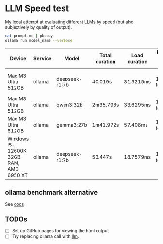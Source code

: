 # LLM Speed test

My local attempt at evaluating different LLMs by speed (but also subjectively by
quality of output).


```sh
cat prompt.md | pbcopy
ollama run model_name --verbose
```

| Device | Service | Model | Total duration | Load duration | Prompt eval count | Prompt eval duration | Prompt eval rate | eval count | eval duration | eval rate | file | passes? | error(s) |
| ------ | ------- | ----- | -------------- | ------------- | ----------------- | -------------------- | ---------------- | ---------- | ------------- | --------- | ---- | ------- | -------- |
| Mac M3 Ultra 512GB | ollama | deepseek-r1:7b | 40.019s | 31.3215ms | 157 token(s) | 325.31ms | 482.62 tokens/s | 3013 token(s) | 39.66s | 75.97 tokens/s | [thinking](results/deepseek-r1:7b.md) [html](results/deepseek-r1:7b.html) | FALSE | `Uncaught SyntaxError: Unexpected identifier 'hovered'` |
| Mac M3 Ultra 512GB |  ollama | qwen3:32b | 2m35.796s | 33.6295ms | 162 token(s) | 1.34s | 120.19 tokens/s | 3176 token(s) | 2m34.41s | 20.57 tokens/s | [thinking](results/qwen3:32b.md) [html](results/qwen3:32b.html) | TRUE | |
| Mac M3 Ultra 512GB | ollama | gemma3:27b | 1m41.972s | 57.408ms | 168 token(s) | 949.41ms | 176.95 tokens/s | 2576 token(s) | 1m40.96s | 25.51 tokens/s | [thinking](results/gemma3:27b.md) [html](results/gemma3:27b.html) | TRUE | planets spin nearly off page |
| Windows i5-12600K 32GB RAM, AMD 6950 XT | ollama | deepseek-r1:7b | 53.447s | 18.7579ms | 150 token(s) | 192.6693ms | 778.54 tokens/s | 3945 token(s) | 53.233s | 74.11 tokens/s | [thinking](results/deepseek-r1:7b_windows.md) [html](results/deepseek-r1:7b_windows.html) | FALSE | `Uncaught SyntaxError: Unexpected identifier 'day'` |


## ollama benchmark alternative
See [docs](https://github.com/ollama/ollama/blob/main/docs/benchmark.md)

## TODOs

- [ ] Set up GitHub pages for viewing the html output
- [ ] Try replacing ollama call with [llm](https://github.com/simonw/llm).
